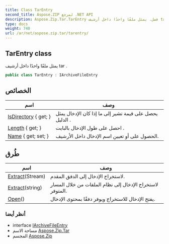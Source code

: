```yaml
---
title: Class TarEntry
second_title: Aspose.ZIP لمرجع .NET API
description: Aspose.Zip.Tar.TarEntry فصل. يمثل ملفًا واحدًا داخل أرشيف tar .
type: docs
weight: 740
url: /ar/net/aspose.zip.tar/tarentry/
---
```

## TarEntry class

يمثل ملفًا واحدًا داخل أرشيف tar .

```csharp
public class TarEntry : IArchiveFileEntry
```

## الخصائص

| اسم | وصف |
| --- | --- |
| [IsDirectory](../../aspose.zip.tar/tarentry/isdirectory/) { get; } | يحصل على قيمة تشير إلى ما إذا كان الإدخال يمثل الدليل . |
| [Length](../../aspose.zip.tar/tarentry/length/) { get; } | احصل على طول الإدخال بالبايت . |
| [Name](../../aspose.zip.tar/tarentry/name/) { get; set; } | الحصول على أو تعيين اسم الإدخال داخل الأرشيف. |

## طُرق

| اسم | وصف |
| --- | --- |
| [Extract](../../aspose.zip.tar/tarentry/extract/#extract_1)(Stream) | لاستخراج الإدخال إلى الدفق المقدم. |
| [Extract](../../aspose.zip.tar/tarentry/extract/#extract)(string) | لاستخراج الإدخال إلى نظام الملفات من خلال المسار المتوفر. |
| [Open](../../aspose.zip.tar/tarentry/open/)() | يفتح الإدخال للاستخراج ويوفر دفقًا بمحتوى الإدخال. |

### أنظر أيضا

* interface [IArchiveFileEntry](../../aspose.zip/iarchivefileentry/)
* مساحة الاسم [Aspose.Zip.Tar](../../aspose.zip.tar/)
* المجسم [Aspose.Zip](../../)



